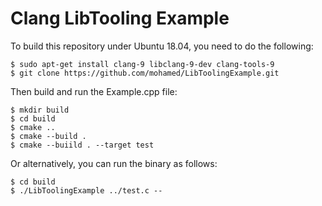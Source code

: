 # Clang LibTooling Example

To build this repository under Ubuntu 18.04, you need to do the following:

	$ sudo apt-get install clang-9 libclang-9-dev clang-tools-9
	$ git clone https://github.com/mohamed/LibToolingExample.git

Then build and run the Example.cpp file:

	$ mkdir build
	$ cd build
	$ cmake ..
	$ cmake --build .
	$ cmake --buiild . --target test

Or alternatively, you can run the binary as follows:

	$ cd build
	$ ./LibToolingExample ../test.c --
